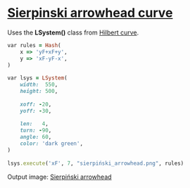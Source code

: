 [1]: https://rosettacode.org/wiki/Sierpinski_arrowhead_curve

# [Sierpinski arrowhead curve][1]

Uses the **LSystem()** class from [Hilbert curve](https://rosettacode.org/wiki/Hilbert_curve#Sidef).

```ruby
var rules = Hash(
    x => 'yF+xF+y',
    y => 'xF-yF-x',
)
 
var lsys = LSystem(
    width:  550,
    height: 500,
 
    xoff: -20,
    yoff: -30,
 
    len:   4,
    turn: -90,
    angle: 60,
    color: 'dark green',
)
 
lsys.execute('xF', 7, "sierpiński_arrowhead.png", rules)
```


Output image: [Sierpiński arrowhead](https://github.com/trizen/rc/blob/master/img/sierpi%C5%84ski_arrowhead-sidef.png)
